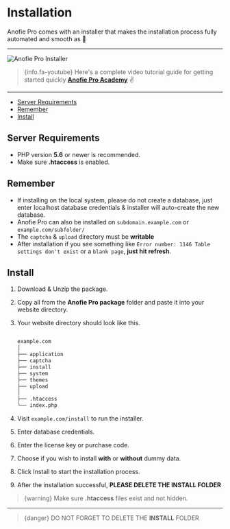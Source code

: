 # Installation

Anofie Pro comes with an installer that makes the installation process fully automated and smooth as 🍻

---

![Anofie Pro Installer](https://anofie-pro-docs.classiebit.com/images/pro-installer-1.jpg "Anofie Pro Installer")


> {info.fa-youtube} Here's a complete video tutorial guide for getting started quickly **[Anofie Pro Academy](https://classiebit.com/academy/anofie-pro/getting-started)** ✌️

---

- [Server Requirements](#Server-Requirements)
- [Remember](#Remember)
- [Install](#Install)


<a name="Server-Requirements"></a>
## Server Requirements

* PHP version **5.6** or newer is recommended.
* Make sure **.htaccess** is enabled.


<a name="Remember"></a>
## Remember

* If installing on the local system, please do not create a database, just enter localhost database credentials & installer will auto-create the new database.
* Anofie Pro can also be installed on `subdomain.example.com` or `example.com/subfolder/`
* The `captcha` & `upload` directory must be **writable**
* After installation if you see something like `Error number: 1146 Table settings don't exist` or a `blank page`, **just hit refresh**.


<a name="Install"></a>
## Install

1. Download & Unzip the package.
2. Copy all from the **Anofie Pro package** folder and paste it into your website directory.
3. Your website directory should look like this.

    ```bash

    example.com
    │
    ├── application
    ├── captcha
    ├── install
    ├── system
    ├── themes
    ├── upload
    │
    ├── .htaccess
    └── index.php

    ```

4. Visit `example.com/install` to run the installer. 
5. Enter database credentials.
6. Enter the license key or purchase code.
6. Choose if you wish to install **with** or **without** dummy data.
7. Click Install to start the installation process.
8. After the installation successful, **PLEASE DELETE THE INSTALL FOLDER**


>{warning} Make sure **.htaccess** files exist and not hidden.

---

> {danger} DO NOT FORGET TO DELETE THE **INSTALL** FOLDER